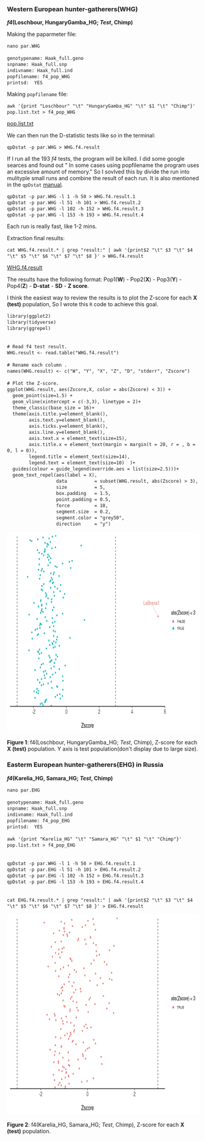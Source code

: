 ### Western European hunter-gatherers(WHG)


***f4*(Loschbour, HungaryGamba_HG; *Test*, Chimp)**


Making the paparmeter file:
```
nano par.WHG

genotypename: Haak_full.geno 
snpname: Haak_full.snp
indivname: Haak_full.ind
popfilename: f4_pop_WHG
printsd:  YES
```
Making ```popfilename``` file:

```
awk '{print "Loschbour" "\t" "HungaryGamba_HG" "\t" $1 "\t" "Chimp"}' pop.list.txt > f4_pop_WHG

```
[pop.list.txt](data/pop.list.txt)

We can then run the D-statistic tests like so in the terminal:

```
qpDstat -p par.WHG > WHG.f4.result
```


If I run all the 193 *f4* tests, the program will be killed. I did some google searces and found out " In some cases using popfilename the program uses an excessive amount of memory." So I sovlved this by divide the run into mulityple small runs and combine the result of each run. It is also mentioned in the ```qpDstat``` [manual](https://github.com/DReichLab/AdmixTools/blob/master/README.Dstatistics). 


```
qpDstat -p par.WHG -l 1 -h 50 > WHG.f4.result.1
qpDstat -p par.WHG -l 51 -h 101 > WHG.f4.result.2
qpDstat -p par.WHG -l 102 -h 152 > WHG.f4.result.3
qpDstat -p par.WHG -l 153 -h 193 > WHG.f4.result.4
```
Each run is really fast, like 1-2 mins.

Extraction final results:
```
cat WHG.f4.result.* | grep "result:" | awk '{print$2 "\t" $3 "\t" $4 "\t" $5 "\t" $6 "\t" $7 "\t" $8 }' > WHG.f4.result
```
[WHG.f4.result](data/WHG.f4.result)

The results have the following format: Pop1(**W**) - Pop2(**X**) - Pop3(**Y**) - Pop4(**Z**) - **D-stat**	- **SD** - **Z score**.


I think the easiest way to review the results is to plot the Z-score for each **X (test)** population, So I wrote this ```R``` code to achieve this goal.

```
library(ggplot2)
library(tidyverse)
library(ggrepel)


# Read f4 test result.
WHG.result <- read.table("WHG.f4.result")

# Rename each column .
names(WHG.result) <- c("W", "Y", "X", "Z", "D", "stderr", "Zscore")

# Plot the Z-score.
ggplot(WHG.result, aes(Zscore,X, color = abs(Zscore) < 3)) +
  geom_point(size=1.5) +
  geom_vline(xintercept = c(-3,3), linetype = 2)+
  theme_classic(base_size = 16)+
  theme(axis.title.y=element_blank(),
        axis.text.y=element_blank(),
        axis.ticks.y=element_blank(),
        axis.line.y=element_blank(),
        axis.text.x = element_text(size=15),
        axis.title.x = element_text(margin = margin(t = 20, r = , b = 0, l = 0)),
        legend.title = element_text(size=14),
        legend.text = element_text(size=10)  )+
  guides(colour = guide_legend(override.aes = list(size=2.5)))+
  geom_text_repel(aes(label = X),
                  data          = subset(WHG.result, abs(Zscore) > 3),
                  size          = 5,
                  box.padding   = 1.5,
                  point.padding = 0.5,
                  force         = 10,
                  segment.size  = 0.2,
                  segment.color = "grey50",
                  direction     = "y")  
```
<img src=images/WHG_f4_plot.jpeg width="800" height="525">

**Figure 1**: f4(Loschbour, HungaryGamba_HG; *Test*, Chimp), Z-score for each **X (test)** population. Y axis is test population(don't display due to large size).

### Easterm European hunter-gatherers(EHG) in Russia


***f4*(Karelia_HG, Samara_HG; *Test*, Chimp)**

```
nano par.EHG

genotypename: Haak_full.geno 
snpname: Haak_full.snp
indivname: Haak_full.ind
popfilename: f4_pop_EHG
printsd:  YES

awk '{print "Karelia_HG" "\t" "Samara_HG" "\t" $1 "\t" "Chimp"}' pop.list.txt > f4_pop_EHG


qpDstat -p par.WHG -l 1 -h 50 > EHG.f4.result.1
qpDstat -p par.EHG -l 51 -h 101 > EHG.f4.result.2
qpDstat -p par.EHG -l 102 -h 152 > EHG.f4.result.3
qpDstat -p par.EHG -l 153 -h 193 > EHG.f4.result.4


cat EHG.f4.result.* | grep "result:" | awk '{print$2 "\t" $3 "\t" $4 "\t" $5 "\t" $6 "\t" $7 "\t" $8 }' > EHG.f4.result
```

<img src=images/EHG_f4_plot.jpeg width="800" height="525">

**Figure 2**: f4(Karelia_HG, Samara_HG; *Test*, Chimp), Z-score for each **X (test)** population.
